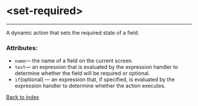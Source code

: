 # \<set-required>

---

A dynamic action that sets the required state of a field.

### Attributes:
* `name`&mdash; the name of a field on the current screen.
* `test`&mdash; an expression that is evaluated by the expression handler to determine whether the field will be required or optional.
* `if`(optional) &mdash; an expression that, if specified, is evaluated by the expression handler to determine whether the action executes.

[Back to index](./README.md)